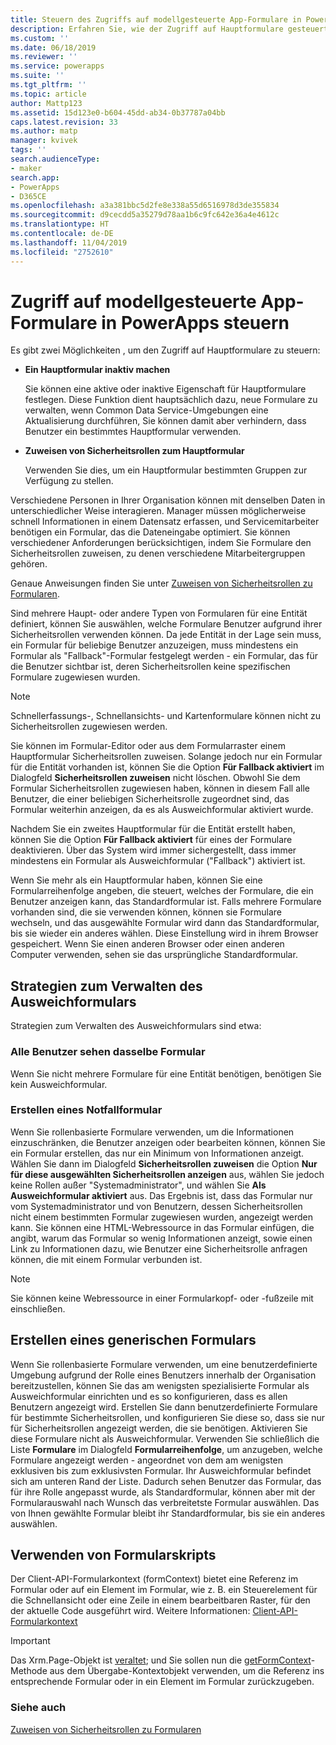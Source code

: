```yaml
---
title: Steuern des Zugriffs auf modellgesteuerte App-Formulare in PowerApps | MicrosoftDocs
description: Erfahren Sie, wie der Zugriff auf Hauptformulare gesteuert wird
ms.custom: ''
ms.date: 06/18/2019
ms.reviewer: ''
ms.service: powerapps
ms.suite: ''
ms.tgt_pltfrm: ''
ms.topic: article
author: Mattp123
ms.assetid: 15d123e0-b604-45dd-ab34-0b37787a04bb
caps.latest.revision: 33
ms.author: matp
manager: kvivek
tags: ''
search.audienceType:
- maker
search.app:
- PowerApps
- D365CE
ms.openlocfilehash: a3a381bbc5d2fe8e338a55d6516978d3de355834
ms.sourcegitcommit: d9cecdd5a35279d78aa1b6c9fc642e36a4e4612c
ms.translationtype: HT
ms.contentlocale: de-DE
ms.lasthandoff: 11/04/2019
ms.locfileid: "2752610"
---
```

# <a name="control-access-to-model-driven-app-forms"></a>Zugriff auf modellgesteuerte App-Formulare in PowerApps steuern

 Es gibt zwei Möglichkeiten , um den Zugriff auf Hauptformulare zu steuern:  
  
- **Ein Hauptformular inaktiv machen**  
  
     Sie können eine aktive oder inaktive Eigenschaft für Hauptformulare festlegen. Diese Funktion dient hauptsächlich dazu, neue Formulare zu verwalten, wenn Common Data Service-Umgebungen eine Aktualisierung durchführen, Sie können damit aber verhindern, dass Benutzer ein bestimmtes Hauptformular verwenden.   
  
- **Zuweisen von Sicherheitsrollen zum Hauptformular**  
  
     Verwenden Sie dies, um ein Hauptformular bestimmten Gruppen zur Verfügung zu stellen.  
  
 Verschiedene Personen in Ihrer Organisation können mit denselben Daten in unterschiedlicher Weise interagieren. Manager müssen möglicherweise schnell Informationen in einem Datensatz erfassen, und Servicemitarbeiter benötigen ein Formular, das die Dateneingabe optimiert. Sie können verschiedener Anforderungen berücksichtigen, indem Sie Formulare den Sicherheitsrollen zuweisen, zu denen verschiedene Mitarbeitergruppen gehören.  
  
 Genaue Anweisungen finden Sie unter [Zuweisen von Sicherheitsrollen zu Formularen](https://docs.microsoft.com/dynamics365/customer-engagement/admin/assign-security-roles-form).  
  
 Sind mehrere Haupt- oder andere Typen von Formularen für eine Entität definiert, können Sie auswählen, welche Formulare Benutzer aufgrund ihrer Sicherheitsrollen verwenden können. Da jede Entität in der Lage sein muss, ein Formular für beliebige Benutzer anzuzeigen, muss mindestens ein Formular als "Fallback"-Formular festgelegt werden - ein Formular, das für die Benutzer sichtbar ist, deren Sicherheitsrollen keine spezifischen Formulare zugewiesen wurden.  
  
> [!NOTE]
>  Schnellerfassungs-, Schnellansichts- und Kartenformulare können nicht zu Sicherheitsrollen zugewiesen werden.  
  
 Sie können im Formular-Editor oder aus dem Formularraster einem Hauptformular Sicherheitsrollen zuweisen. Solange jedoch nur ein Formular für die Entität vorhanden ist, können Sie die Option **Für Fallback aktiviert** im Dialogfeld **Sicherheitsrollen zuweisen** nicht löschen. Obwohl Sie dem Formular Sicherheitsrollen zugewiesen haben, können in diesem Fall alle Benutzer, die einer beliebigen Sicherheitsrolle zugeordnet sind, das Formular weiterhin anzeigen, da es als Ausweichformular aktiviert wurde.  
  
 Nachdem Sie ein zweites Hauptformular für die Entität erstellt haben, können Sie die Option **Für Fallback aktiviert** für eines der Formulare deaktivieren. Über das System wird immer sichergestellt, dass immer mindestens ein Formular als Ausweichformular ("Fallback") aktiviert ist.  
  
 Wenn Sie mehr als ein Hauptformular haben, können Sie eine Formularreihenfolge angeben, die steuert, welches der Formulare, die ein Benutzer anzeigen kann, das Standardformular ist. Falls mehrere Formulare vorhanden sind, die sie verwenden können, können sie Formulare wechseln, und das ausgewählte Formular wird dann das Standardformular, bis sie wieder ein anderes wählen. Diese Einstellung wird in ihrem Browser gespeichert. Wenn Sie einen anderen Browser oder einen anderen Computer verwenden, sehen sie das ursprüngliche Standardformular.  
  
## <a name="strategies-to-manage-the-fallback-form"></a>Strategien zum Verwalten des Ausweichformulars  
 Strategien zum Verwalten des Ausweichformulars sind etwa:  
  
<a name="BKMK_DoNotUseMultipleForms"></a>   
### <a name="all-users-view-the-same-form"></a>Alle Benutzer sehen dasselbe Formular  
 Wenn Sie nicht mehrere Formulare für eine Entität benötigen, benötigen Sie kein Ausweichformular.  
  
<a name="BKMK_Contingecyform"></a>   
### <a name="create-a-contingency-form"></a>Erstellen eines Notfallformular  
 Wenn Sie rollenbasierte Formulare verwenden, um die Informationen einzuschränken, die Benutzer anzeigen oder bearbeiten können, können Sie ein Formular erstellen, das nur ein Minimum von Informationen anzeigt. Wählen Sie dann im Dialogfeld **Sicherheitsrollen zuweisen** die Option **Nur für diese ausgewählten Sicherheitsrollen anzeigen** aus, wählen Sie jedoch keine Rollen außer "Systemadministrator", und wählen Sie **Als Ausweichformular aktiviert** aus. Das Ergebnis ist, dass das Formular nur vom Systemadministrator und von Benutzern, dessen Sicherheitsrollen nicht einem bestimmten Formular zugewiesen wurden, angezeigt werden kann. Sie können eine HTML-Webressource in das Formular einfügen, die angibt, warum das Formular so wenig Informationen anzeigt, sowie einen Link zu Informationen dazu, wie Benutzer eine Sicherheitsrolle anfragen können, die mit einem Formular verbunden ist.  
  
> [!NOTE]
>  Sie können keine Webressource in einer Formularkopf- oder -fußzeile mit einschließen.  
  
<a name="BKMK_CreateGenericForm"></a>   
## <a name="create-a-generic-form"></a>Erstellen eines generischen Formulars  
 Wenn Sie rollenbasierte Formulare verwenden, um eine benutzerdefinierte Umgebung aufgrund der Rolle eines Benutzers innerhalb der Organisation bereitzustellen, können Sie das am wenigsten spezialisierte Formular als Ausweichformular einrichten und es so konfigurieren, dass es allen Benutzern angezeigt wird. Erstellen Sie dann benutzerdefinierte Formulare für bestimmte Sicherheitsrollen, und konfigurieren Sie diese so, dass sie nur für Sicherheitsrollen angezeigt werden, die sie benötigen. Aktivieren Sie diese Formulare nicht als Ausweichformular. Verwenden Sie schließlich die Liste **Formulare** im Dialogfeld **Formularreihenfolge**, um anzugeben, welche Formulare angezeigt werden - angeordnet von dem am wenigsten exklusiven bis zum exklusivsten Formular. Ihr Ausweichformular befindet sich am unteren Rand der Liste. Dadurch sehen Benutzer das Formular, das für ihre Rolle angepasst wurde, als Standardformular, können aber mit der Formularauswahl nach Wunsch das verbreitetste Formular auswählen. Das von Ihnen gewählte Formular bleibt ihr Standardformular, bis sie ein anderes auswählen.  
  
<a name="BKMK_UseFormScripting"></a>   
## <a name="use-form-scripting"></a>Verwenden von Formularskripts  
Der Client-API-Formularkontext (formContext) bietet eine Referenz im Formular oder auf ein Element im Formular, wie z. B. ein Steuerelement für die Schnellansicht oder eine Zeile in einem bearbeitbaren Raster, für den der aktuelle Code ausgeführt wird. Weitere Informationen: [Client-API-Formularkontext](/dynamics365/customer-engagement/developer/clientapi/clientapi-form-context)

> [!IMPORTANT]
> Das Xrm.Page-Objekt ist [veraltet](/dynamics365/get-started/whats-new/customer-engagement/important-changes-coming#some-client-apis-are-deprecated); und Sie sollen nun die [getFormContext](/powerapps/developer/model-driven-apps/clientapi/reference/executioncontext/getformcontext)-Methode aus dem Übergabe-Kontextobjekt verwenden, um die Referenz ins entsprechende Formular oder in ein Element im Formular zurückzugeben.
<!-- 
 Finally, in the web application it is possible, but not recommended, for a developer to use scripts in the form Onload event to use the [Xrm.Page.ui.formSelector.items collection](https://go.microsoft.com/fwlink/p/?LinkID=513300) to query available forms and use the navigate method to direct users to a specific form. Remember that the [navigate method](https://go.microsoft.com/fwlink/p/?LinkID=513301) will cause the form to load again (and the Onload event to occur again). Your logic in the event handler should always check some condition before you use the navigate method to avoid an endless loop or unnecessarily restrict users options to navigate between forms.  
  
 This approach will not work for Dynamics 365 for tablets because multiple forms are not available for selection.  -->

### <a name="see-also"></a>Siehe auch  

[Zuweisen von Sicherheitsrollen zu Formularen](https://docs.microsoft.com/dynamics365/customer-engagement/admin/assign-security-roles-form)

